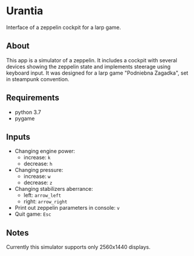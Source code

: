 # Urantia
Interface of a zeppelin cockpit for a larp game.

## About
This app is a simulator of a zeppelin. It includes a cockpit with several devices showing the zeppelin state and implements steerage using keyboard input.
It was designed for a larp game "Podniebna Zagadka", set in steampunk convention.

## Requirements
- python 3.7
- pygame

## Inputs
- Changing engine power:
  - increase: `k`
  - decrease: `h`
- Changing pressure:
  - increase: `w`
  - decrease: `z`
- Changing stabilizers aberrance:
  - left: `arrow_left`
  - right: `arrow_right`
- Print out zeppelin parameters in console: `v`
- Quit game: `Esc`

## Notes
Currently this simulator supports only 2560x1440 displays.

